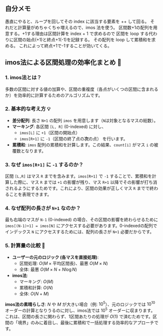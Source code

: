 ## 自分メモ
愚直にやると、ループを回してその index に該当する要素を ++ して回る。
それだと計算量がめちゃくちゃ増えるので、imos 法を使う。 
区間数+1の配列を用意する。+1する理由は区間計算を index + 1 で求めるので
区間を loop する代わりに区間の始点(+1)と終点+1(-1)を記録する。
その配列を loop して累積和を求める。 これによって終点+1で-1することが効いてくる。

## imos法による区間処理の効率化まとめ 📝

### 1. imos法とは？
多数の区間に対する値の加算や、区間の重複度（各点がいくつの区間に含まれるか）を効率的に計算するためのアルゴリズムです。

### 2. 基本的な考え方 💡
- **差分配列**: 長さ `N+1` の配列 `imos` を用意します（`N`は対象となるマスの総数）。
- **マーキング**: 各区間 `[L, R]` (0-indexed) に対し、
    - `imos[L]` に `+1`（区間の開始点）
    - `imos[R+1]` に `-1`（区間の終了点の**次**の点）
      を行います。
- **累積和**: `imos` 配列の累積和を計算します。この結果、`count[i]` がマス `i` の被覆数となります。

### 3. なぜ `imos[R+1]` に `-1` するのか？
区間 `[L,R]` はマス `R` までを含みます。`imos[R+1]` で `-1` することで、累積和を計算した際に、マス `R` までは `+1` の影響が残り、マス `R+1` 以降でその影響が打ち消されるようにするためです。これにより、区間の効果が正しくマス `R` までで終わることを表現できます。

### 4. なぜ配列の長さが `N+1` なのか？
最も右端のマスが `N-1` (0-indexed) の場合、その区間の影響を終わらせるために `imos[(N-1)+1] = imos[N]` にアクセスする必要があります。0-indexedの配列でインデックス `N` にアクセスするためには、配列の長さが `N+1` 必要だからです。

### 5. 計算量の比較 🚀
- **ユーザーの元のロジック (各マスを直接処理)**:
    - 区間処理: $O(M \times \text{平均区間長})$、最悪 $O(M \times N)$
    - 全体: 最悪 $O(M \times N + N \log N)$
- **imos法**:
    - マーキング: $O(M)$
    - 累積和計算: $O(N)$
    - 全体: $O(N+M)$

**imos法の素晴らしさ**:
$N$ や $M$ が大きい場合（例: $10^5$）、元のロジックでは $10^{10}$ オーダーの計算となりうるのに対し、imos法では $10^5$ オーダーに収まります。これは、区間の長さに関わらず、1区間あたりの処理が $O(1)$ で済むためです。区間の「境界」のみに着目し、最後に累積和で一括処理する効率的なアプローチです。